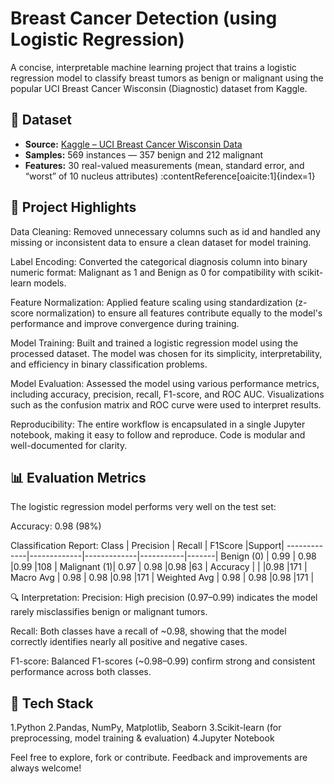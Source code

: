 # Breast Cancer Detection (using Logistic Regression)
A concise, interpretable machine learning project that trains a logistic regression model to classify breast tumors as benign or malignant using the popular UCI Breast Cancer Wisconsin (Diagnostic) dataset from Kaggle.

## 📂 Dataset

- **Source:** [Kaggle – UCI Breast Cancer Wisconsin Data](https://www.kaggle.com/datasets/uciml/breast-cancer-wisconsin-data)
- **Samples:** 569 instances — 357 benign and 212 malignant  
- **Features:** 30 real-valued measurements (mean, standard error, and “worst” of 10 nucleus attributes) :contentReference[oaicite:1]{index=1}

## 📌 Project Highlights
Data Cleaning:
Removed unnecessary columns such as id and handled any missing or inconsistent data to ensure a clean dataset for model training.

Label Encoding:
Converted the categorical diagnosis column into binary numeric format: Malignant as 1 and Benign as 0 for compatibility with scikit-learn models.

Feature Normalization:
Applied feature scaling using standardization (z-score normalization) to ensure all features contribute equally to the model's performance and improve convergence during training.

Model Training:
Built and trained a logistic regression model using the processed dataset. The model was chosen for its simplicity, interpretability, and efficiency in binary classification problems.

Model Evaluation:
Assessed the model using various performance metrics, including accuracy, precision, recall, F1-score, and ROC AUC. Visualizations such as the confusion matrix and ROC curve were used to interpret results.

Reproducibility:
The entire workflow is encapsulated in a single Jupyter notebook, making it easy to follow and reproduce. Code is modular and well-documented for clarity.

## 📊 Evaluation Metrics
The logistic regression model performs very well on the test set:

Accuracy: 0.98 (98%)

Classification Report:
Class        |  Precision  |   Recall    | F1Score   |Support|
-------------|-------------|-------------|-----------|-------|
Benign (0)   |	0.99	   |   0.98	     |0.99	     |108    |
Malignant (1)|	0.97	   |   0.98	     |0.98	     |63     |
Accuracy	 |		       |             |0.98	     |171    |
Macro Avg	 |  0.98	   |   0.98	     |0.98	     |171    |
Weighted Avg |	0.98	   |   0.98	     |0.98	     |171    |

🔍 Interpretation:
Precision: High precision (0.97–0.99) indicates the model rarely misclassifies benign or malignant tumors.

Recall: Both classes have a recall of ~0.98, showing that the model correctly identifies nearly all positive and negative cases.

F1-score: Balanced F1-scores (~0.98–0.99) confirm strong and consistent performance across both classes.

## 🔧 Tech Stack
1.Python
2.Pandas, NumPy, Matplotlib, Seaborn
3.Scikit-learn (for preprocessing, model training & evaluation)
4.Jupyter Notebook

Feel free to explore, fork or contribute. Feedback and improvements are always welcome!